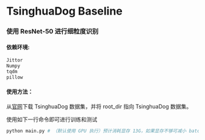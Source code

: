 # TsinghuaDog Baseline 

### 使用 ResNet-50 进行细粒度识别 

#### 依赖环境:

```bash
Jittor 
Numpy 
tqdm
pillow
```



#### 使用方法：

从[官网](https://cg.cs.tsinghua.edu.cn/ThuDogs/ )下载 TsinghuaDog 数据集，并将 root_dir 指向 TsinghuaDog 数据集。

使用如下一行命令即可进行训练和测试

```bash
python main.py # （默认使用 GPU 执行）预计消耗显存 13G，如果显存不够可减小 batch_size 或者将代码中 jt.flags.use_cuda 改成 0，即可使用 cpu 执行。
```

 





